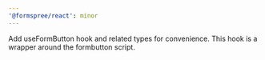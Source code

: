 ```yaml
---
'@formspree/react': minor
---
```


Add useFormButton hook and related types for convenience.
This hook is a wrapper around the formbutton script.
